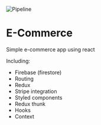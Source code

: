 ![Pipeline](https://github.com/d0whc3r/react-ecommerce/workflows/Node.js%20CI/badge.svg)

# E-Commerce

Simple e-commerce app using react

Including:
 - Firebase (firestore)
 - Routing
 - Redux
 - Stripe integration
 - Styled components
 - Redux thunk
 - Hooks
 - Context
